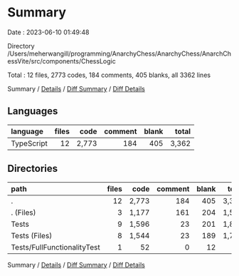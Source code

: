 # Summary

Date : 2023-06-10 01:49:48

Directory /Users/meherwangill/programming/AnarchyChess/AnarchyChess/AnarchChessVite/src/components/ChessLogic

Total : 12 files,  2773 codes, 184 comments, 405 blanks, all 3362 lines

Summary / [Details](details.md) / [Diff Summary](diff.md) / [Diff Details](diff-details.md)

## Languages
| language | files | code | comment | blank | total |
| :--- | ---: | ---: | ---: | ---: | ---: |
| TypeScript | 12 | 2,773 | 184 | 405 | 3,362 |

## Directories
| path | files | code | comment | blank | total |
| :--- | ---: | ---: | ---: | ---: | ---: |
| . | 12 | 2,773 | 184 | 405 | 3,362 |
| . (Files) | 3 | 1,177 | 161 | 204 | 1,542 |
| Tests | 9 | 1,596 | 23 | 201 | 1,820 |
| Tests (Files) | 8 | 1,544 | 23 | 189 | 1,756 |
| Tests/FullFunctionalityTest | 1 | 52 | 0 | 12 | 64 |

Summary / [Details](details.md) / [Diff Summary](diff.md) / [Diff Details](diff-details.md)